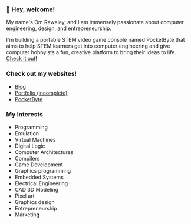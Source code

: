### 👋 Hey, welcome!

My name's Om Rawaley, and I am immensely passionate about computer engineering, design, and entrepreneurship. 

I'm building a portable STEM video game console named PocketByte that aims to help STEM learners get into computer engineering and give computer hobbyists a fun, creative platform to bring their ideas to life. [Check it out!](https://pocketbyte.co)

### Check out my websites!
- [Blog](https://bytebase.pages.dev)
- [Portfolio (incomplete)](https://omrawaleyportfolio.vercel.app)
- [PocketByte](https://pocketbyte.co)

### My Interests

- Programming
- Emulation
- Virtual Machines
- Digital Logic
- Computer Architectures
- Compilers
- Game Development
- Graphics programming
- Embedded Systems
- Electrical Engineering
- CAD 3D Modeling
- Pixel art
- Graphics design
- Entrepreneurship
- Marketing
